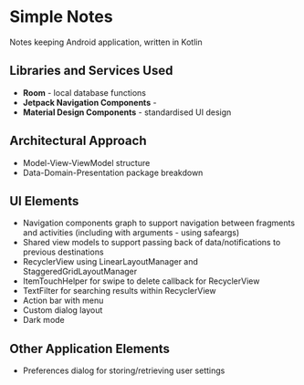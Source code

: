 # Simple Notes
Notes keeping Android application, written in Kotlin

## Libraries and Services Used
* **Room** - local database functions
* **Jetpack Navigation Components** - 
* **Material Design Components** - standardised UI design

## Architectural Approach
* Model-View-ViewModel structure
* Data-Domain-Presentation package breakdown

## UI Elements
* Navigation components graph to support navigation between fragments and activities (including with arguments - using safeargs)
* Shared view models to support passing back of data/notifications to previous destinations
* RecyclerView using LinearLayoutManager and StaggeredGridLayoutManager
* ItemTouchHelper for swipe to delete callback for RecyclerView
* TextFilter for searching results within RecyclerView
* Action bar with menu
* Custom dialog layout
* Dark mode

## Other Application Elements
* Preferences dialog for storing/retrieving user settings
